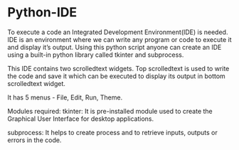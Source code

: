 # Python-IDE

To execute a code an Integrated Development Environment(IDE) is needed. IDE is an environment where we can write any program or code to execute it and display it’s output. Using this python script anyone can create an IDE using a built-in python library called tkinter and subprocess.

This IDE contains two scrolledtext widgets. Top scrolledtext is used to write the code and save it which can be executed to display its output in bottom scrolledtext widget.

It has 5 menus - File, Edit, Run, Theme. 

Modules required:
tkinter: It is pre-installed module used to create the Graphical User Interface for desktop applications.

subprocess: It helps to create process and to retrieve inputs, outputs or errors in the code.
